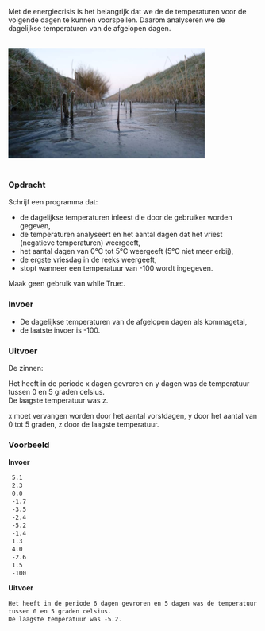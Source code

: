 Met de energiecrisis is het belangrijk dat we de de temperaturen voor de volgende dagen te kunnen voorspellen. Daarom analyseren we de dagelijkse temperaturen van de afgelopen dagen.

<br>  
<div class="dodona-centered-group"><img src="media/Vorst-bevroren-sloot.jpeg" width="396" height="222"></div>
<br>

### Opdracht

Schrijf een programma dat:

- de dagelijkse temperaturen inleest die door de gebruiker worden gegeven,
- de temperaturen analyseert en het aantal dagen dat het vriest (negatieve temperaturen) weergeeft,
- het aantal dagen van 0°C tot 5°C weergeeft (5°C niet meer erbij),
- de ergste vriesdag in de reeks weergeeft,
- stopt wanneer een temperatuur van -100 wordt ingegeven.

Maak geen gebruik van while True:.

### Invoer

- De dagelijkse temperaturen van de afgelopen dagen als kommagetal,
- de laatste invoer is -100.

### Uitvoer

De zinnen: 

Het heeft in de periode x dagen gevroren en y dagen was de temperatuur tussen 0 en 5 graden celsius.  
De laagste temperatuur was z. 
     
x moet vervangen worden door het aantal vorstdagen, y door het aantal van 0 tot 5 graden, z door de laagste temperatuur.     

### Voorbeeld

**Invoer**

     5.1
     2.3
     0.0
     -1.7
     -3.5
     -2.4
     -5.2
     -1.4
     1.3
     4.0
     -2.6
     1.5
     -100

**Uitvoer**

    Het heeft in de periode 6 dagen gevroren en 5 dagen was de temperatuur tussen 0 en 5 graden celsius. 
    De laagste temperatuur was -5.2. 
